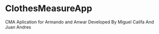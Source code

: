 # ClothesMeasureApp
CMA Aplication for Armando and Anwar Developed By Miguel Califa And Juan Andres
